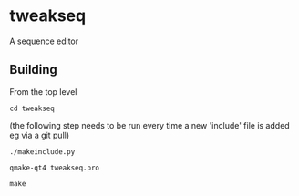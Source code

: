 # tweakseq
A sequence editor

Building
--------

From the top level

	cd tweakseq

(the following step needs to be run every time a new 'include' file is added eg via a git pull)

	./makeinclude.py

	qmake-qt4 tweakseq.pro

	make


